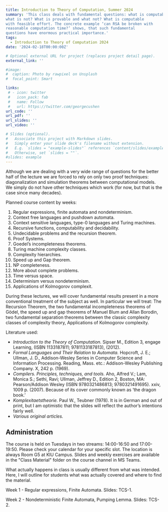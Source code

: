 ```yaml
---
title: Introduction to Theory of Computation, Summer 2024
summary: 'This class deals with fundamental questions: what is computable, 
what is not? What is provable and what not? What is computable 
with feasible effort. The concrete example ‘can RSA be broken with 
reasonable computation time?’ shows, that such fundamental 
questions have enormous practical importance.'
tags:
  - Introduction to Theory of Computation 2024
date: '2024-02-18T00:00:00Z'

# Optional external URL for project (replaces project detail page).
external_link: ''

#image:
#  caption: Photo by rawpixel on Unsplash
#  focal_point: Smart

links:
 # - icon: twitter
 #   icon_pack: fab
 #   name: Follow
 #   url: https://twitter.com/georgecushen
url_code: ''
url_pdf: ''
url_slides: ''
url_video: ''

# Slides (optional).
#   Associate this project with Markdown slides.
#   Simply enter your slide deck's filename without extension.
#   E.g. `slides = "example-slides"` references `content/slides/example-slides.md`.
#   Otherwise, set `slides = ""`.
#slides: example
---
```

Although we are dealing with a very wide range of questions for the 
better half of the lecture we are forced to rely on only two proof 
techniques: diagonalization and simulation theorems between 
computational models. We simply do not have other techniques 
which work (for now, but that is the case since many decades).

Planned course content by weeks:

1) Regular expressions, finite automata and 
nondeterminism.
2) Context free languages and pushdown automata.
3) Context sensitive languages, type-0 
languages and Turing machines.
4) Recursive functions, computability and 
decidability.
5) Undecidable problems and the recursion 
theorem.
6) Proof Systems.
7) Goedel’s incompleteness theorems.
8) Turing machine complexity classes.
9) Complexity hierarchies.
10) Speed up and Gap theorem.
11) NP completeness.
12) More about complete problems.
13) Time versus space.
14) Determinism versus nondeterminism.
15) Applications of Kolmogorov complexit.

During these lectures, we will cover fundamental results present in a more conventional 
treatment of the subject as well. In particular we will treat: The Recursion Theorem,
the two fundamental incompleteness theorems of Gödel, the speed up and gap theorems of Manuel Blum
and Allan Borodin, two fundamental separation theorems between the classic 
complexity classes of complexity theory, Applications of Kolmogorov complexity.

Literature used:

<ul style="list-style-type:disc;">
<li> <i>Introduction to the Theory of Computation.</i> Sipser M.,
Edition	3, engage Learning, (ISBN 1133187811; 9781133187813), (2012).</li>
<li> <i>Formal Languages and Their Relation to Automata.</i> Hopcroft, J. E.; Ullman, J. D., Addison-Wesley Series in Computer Science and Information Processing. Reading, Mass. etc.: Addison-Wesley Publishing Company. X, 242 p. (1969). </li>
<li> <i>Compilers. Principles, techniques, and tools.</i> 
Aho, Alfred V.; Lam, Monica S.; Sethi, Ravi; Ullman, Jeffrey D., Edition 2, Boston, MA: Pearson/Addison Wesley (ISBN 9780321486813; 9780321491695). xxiv, 1009 p. (2007). 
Because of its cover commonly known as ‘the dragon book.’ 
<li><i>Komplexitaetstheorie.</i> Paul W., Teubner 
(1978). It is in German and out of print, but I am 
optimistic that the slides will reflect the author’s 
intentions fairly well.</li>
<li><i>Various original articles.</i></li>
</ul>

## Administration

The course is held on Tuesdays in two streams: 14:00-16:50 and 17:00-19:50. Please check your calendar for your specific slot. The location is always Room G5 at KIU Campus. Slides and weekly exercises are available in the "Class Material" folder on the course channel in MS Teams.

What actually happens in class is usually different from what was intended. Here, I will outline for students what was actually covered and where to find the material.

Week 1 - Regular expressions, Finite Automata. Slides: TCS-1.

Week 2 - Nondeterministic Finite Automata, Pumping Lemma. Slides: TCS-2.
